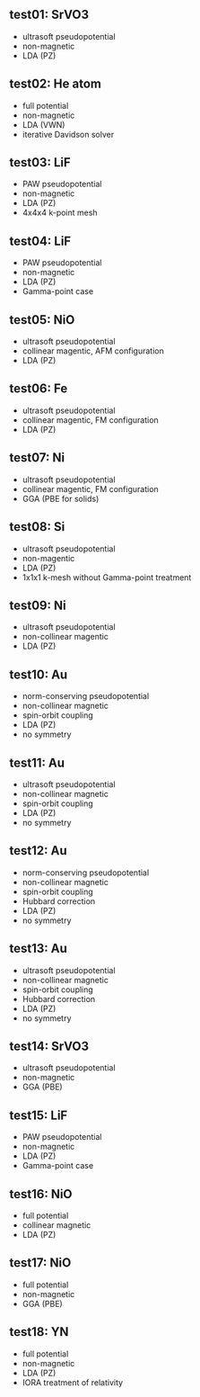 ## test01: SrVO3
- ultrasoft pseudopotential
- non-magnetic
- LDA (PZ)

## test02: He atom
- full potential
- non-magnetic
- LDA (VWN)
- iterative Davidson solver

## test03: LiF
- PAW pseudopotential
- non-magnetic
- LDA (PZ)
- 4x4x4 k-point mesh

## test04: LiF
- PAW pseudopotential
- non-magnetic
- LDA (PZ)
- Gamma-point case

## test05: NiO
- ultrasoft pseudopotential
- collinear magentic, AFM configuration
- LDA (PZ)

## test06: Fe
- ultrasoft pseudopotential
- collinear magentic, FM configuration
- LDA (PZ)

## test07: Ni
- ultrasoft pseudopotential
- collinear magentic, FM configuration
- GGA (PBE for solids)

## test08: Si
- ultrasoft pseudopotential
- non-magentic
- LDA (PZ)
- 1x1x1 k-mesh without Gamma-point treatment

## test09: Ni
- ultrasoft pseudopotential
- non-collinear magentic
- LDA (PZ)

## test10: Au
- norm-conserving pseudopotential
- non-collinear magnetic
- spin-orbit coupling
- LDA (PZ)
- no symmetry

## test11: Au
- ultrasoft pseudopotential
- non-collinear magnetic
- spin-orbit coupling
- LDA (PZ)
- no symmetry

## test12: Au
- norm-conserving pseudopotential
- non-collinear magnetic
- spin-orbit coupling
- Hubbard correction
- LDA (PZ)
- no symmetry

## test13: Au
- ultrasoft pseudopotential
- non-collinear magnetic
- spin-orbit coupling
- Hubbard correction
- LDA (PZ)
- no symmetry

## test14: SrVO3
- ultrasoft pseudopotential
- non-magnetic
- GGA (PBE)

## test15: LiF
- PAW pseudopotential
- non-magnetic
- LDA (PZ)
- Gamma-point case

## test16: NiO
- full potential
- collinear magnetic
- LDA (PZ)

## test17: NiO
- full potential
- non-magnetic
- GGA (PBE)

## test18: YN
- full potential
- non-magnetic
- LDA (PZ)
- IORA treatment of relativity

